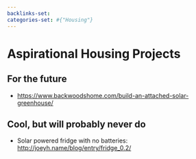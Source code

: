 ```yaml
---
backlinks-set: 
categories-set: #{"Housing"}
---
```

# Aspirational Housing Projects

## For the future

 - https://www.backwoodshome.com/build-an-attached-solar-greenhouse/


## Cool, but will probably never do

 - Solar powered fridge with no batteries: http://joeyh.name/blog/entry/fridge_0.2/

